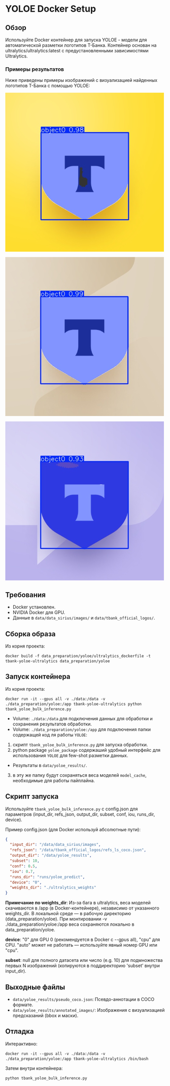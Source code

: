 # YOLOE Docker Setup

## Обзор

Используйте Docker контейнер для запуска YOLOE - модели для автоматической разметки логотипов Т-Банка. Контейнер основан на ultralytics/ultralytics:latest с предустановленными зависимостями Ultralytics.

### Примеры результатов

Ниже приведены примеры изображений с визуализацией найденных логотипов Т-Банка с помощью YOLOE:

![Пример 1: logo3.jpg](../../data/yoloe_results/annotated_images/logo3.jpg)

![Пример 2: logo4.jpg](../../data/yoloe_results/annotated_images/logo4.jpg)

![Пример 3: logo6.jpg](../../data/yoloe_results/annotated_images/logo6.jpg)

## Требования

- Docker установлен.
- NVIDIA Docker для GPU.
- Данные в `data/data_sirius/images/` и `data/tbank_official_logos/`.

## Сборка образа

Из корня проекта:

```
docker build -f data_preparation/yoloe/ultralytics_dockerfile -t tbank-yoloe-ultralytics data_preparation/yoloe
```

## Запуск контейнера

Из корня проекта:

```
docker run -it --gpus all -v ./data:/data -v ./data_preparation/yoloe:/app tbank-yoloe-ultralytics python tbank_yoloe_bulk_inference.py
```

- Volume: `./data:/data` для подключения данных для обработки и сохранения результатов обработки.
- Volume: `./data_preparation/yoloe:/app` для подключения папки содержащей код ля работы `YOLOE`:
1. скрипт `tbank_yoloe_bulk_inference.py` для запуска обработки.
2. python package `yoloe_package` содержаший удобный интерфейс для использования `YOLOE` для few-shot разметки данных.
- Результаты в `data/yoloe_results/`.
3. в эту же папку будут сохраняться веса моделей `model_cache`, необходимые для работы пайплайна.

## Скрипт запуска

Используйте `tbank_yoloe_bulk_inference.py` с config.json для параметров (input_dir, refs_json, output_dir, subset, conf, iou, runs_dir, device).

Пример config.json (для Docker используй абсолютные пути):
```json
{
  "input_dir": "/data/data_sirius/images",
  "refs_json": "/data/tbank_official_logos/refs_ls_coco.json",
  "output_dir": "/data/yoloe_results",
  "subset": 10,
  "conf": 0.5,
  "iou": 0.7,
  "runs_dir": "runs/yoloe_predict",
  "device": "0",
  "weights_dir": "./ultralytics_weights"
}
```

**Примечание по weights_dir**: Из-за бага в ultralytics, веса моделей скачиваются в /app (в Docker-контейнере), независимо от указанного weights_dir. В локальной среде — в рабочую директорию (data_preparation/yoloe). При монтировании -v ./data_preparation/yoloe:/app веса сохраняются локально в data_preparation/yoloe.

**device**: "0" для GPU 0 (рекомендуется в Docker с --gpus all), "cpu" для CPU. "auto" может не работать — используйте явный номер GPU или "cpu".

**subset**: null для полного датасета или число (e.g. 10) для подмножества первых N изображений (копируются в поддиректорию 'subset' внутри input_dir).

## Выходные файлы

- `data/yoloe_results/pseudo_coco.json`: Псевдо-аннотации в COCO формате.
- `data/yoloe_results/annotated_images/`: Изображения с визуализацией предсказаний (bbox и маски).

## Отладка

Интерактивно:
```
docker run -it --gpus all -v ./data:/data -v ./data_preparation/yoloe:/app tbank-yoloe-ultralytics /bin/bash
```
Затем внутри контейнера:
```
python tbank_yoloe_bulk_inference.py
```